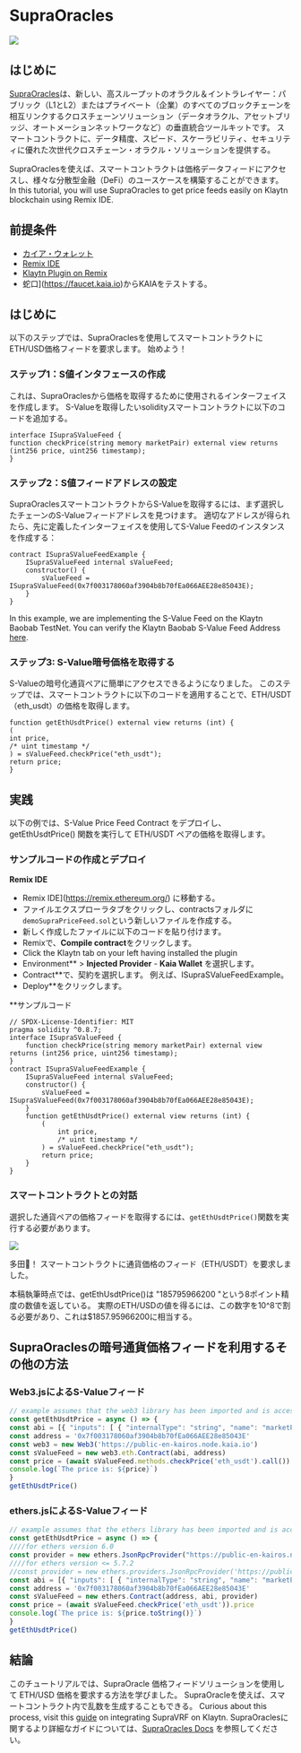 # SupraOracles

![](/img/banners/kaia-supra.png)

## はじめに

[SupraOracles](https://supraoracles.com/)は、新しい、高スループットのオラクル＆イントラレイヤー：パブリック（L1とL2）またはプライベート（企業）のすべてのブロックチェーンを相互リンクするクロスチェーンソリューション（データオラクル、アセットブリッジ、オートメーションネットワークなど）の垂直統合ツールキットです。 スマートコントラクトに、データ精度、スピード、スケーラビリティ、セキュリティに優れた次世代クロスチェーン・オラクル・ソリューションを提供する。

SupraOraclesを使えば、スマートコントラクトは価格データフィードにアクセスし、様々な分散型金融（DeFi）のユースケースを構築することができます。 In this tutorial, you will use SupraOracles  to get price feeds easily on Klaytn blockchain using Remix IDE.

## 前提条件

- [カイア・ウォレット](https://chromewebstore.google.com/detail/kaia-wallet/jblndlipeogpafnldhgmapagcccfchpi)
- [Remix IDE](https://remix.ethereum.org/)
- [Klaytn Plugin on Remix](https://klaytn.foundation/using-klaytn-plugin-on-remix/)
- 蛇口](https://faucet.kaia.io)からKAIAをテストする。

## はじめに

以下のステップでは、SupraOraclesを使用してスマートコントラクトにETH/USD価格フィードを要求します。 始めよう！

### ステップ1：S値インタフェースの作成

これは、SupraOraclesから価格を取得するために使用されるインターフェイスを作成します。 S-Valueを取得したいsolidityスマートコントラクトに以下のコードを追加する。

```solidity
interface ISupraSValueFeed {
function checkPrice(string memory marketPair) external view returns (int256 price, uint256 timestamp);
}
```

### ステップ2：S値フィードアドレスの設定

SupraOraclesスマートコントラクトからS-Valueを取得するには、まず選択したチェーンのS-Valueフィードアドレスを見つけます。 適切なアドレスが得られたら、先に定義したインターフェイスを使用してS-Value Feedのインスタンスを作成する：

```solidity
contract ISupraSValueFeedExample {
    ISupraSValueFeed internal sValueFeed;
    constructor() {
        sValueFeed = ISupraSValueFeed(0x7f003178060af3904b8b70fEa066AEE28e85043E);
    }
}
```

In this example, we are implementing the S-Value Feed on the Klaytn Baobab TestNet. You can verify the Klaytn Baobab S-Value Feed Address [here](https://supraoracles.com/docs/get-started/networks/).

### ステップ3: S-Value暗号価格を取得する

S-Valueの暗号化通貨ペアに簡単にアクセスできるようになりました。 このステップでは、スマートコントラクトに以下のコードを適用することで、ETH/USDT（eth_usdt）の価格を取得します。

```solidity
function getEthUsdtPrice() external view returns (int) {
(
int price,
/* uint timestamp */
) = sValueFeed.checkPrice("eth_usdt");
return price;
}
```

## 実践

以下の例では、S-Value Price Feed Contract をデプロイし、getEthUsdtPrice() 関数を実行して ETH/USDT ペアの価格を取得します。

### サンプルコードの作成とデプロイ

**Remix IDE**

- Remix IDE](https://remix.ethereum.org/) に移動する。
- ファイルエクスプローラタブをクリックし、contractsフォルダに`demoSupraPriceFeed.sol`という新しいファイルを作成する。
- 新しく作成したファイルに以下のコードを貼り付けます。
- Remixで、**Compile contract**をクリックします。
- Click the Klaytn tab on your left having installed the plugin
- Environment\*\* > **Injected Provider** - **Kaia Wallet** を選択します。
- Contract\*\*で、契約を選択します。 例えば、ISupraSValueFeedExample。
- Deploy\*\*をクリックします。

\*\*サンプルコード

```solidity
// SPDX-License-Identifier: MIT
pragma solidity ^0.8.7;
interface ISupraSValueFeed {
    function checkPrice(string memory marketPair) external view returns (int256 price, uint256 timestamp);
}
contract ISupraSValueFeedExample {
    ISupraSValueFeed internal sValueFeed;
    constructor() {
        sValueFeed = ISupraSValueFeed(0x7f003178060af3904b8b70fEa066AEE28e85043E);
    }
    function getEthUsdtPrice() external view returns (int) {
        (
            int price,
            /* uint timestamp */
        ) = sValueFeed.checkPrice("eth_usdt");
        return price;
    }
}
```

### スマートコントラクトとの対話

選択した通貨ペアの価格フィードを取得するには、`getEthUsdtPrice()`関数を実行する必要があります。

![](/img/build/tools/sPriceFeed.png)

多田🎉！ スマートコントラクトに通貨価格のフィード（ETH/USDT）を要求しました。

本稿執筆時点では、getEthUsdtPrice()は "185795966200 "という8ポイント精度の数値を返している。 実際のETH/USDの値を得るには、この数字を10^8で割る必要があり、これは$1857.95966200に相当する。

## SupraOraclesの暗号通貨価格フィードを利用するその他の方法

### Web3.jsによるS-Valueフィード

```javascript
// example assumes that the web3 library has been imported and is accessible within your scope
const getEthUsdtPrice = async () => {
const abi = [{ "inputs": [ { "internalType": "string", "name": "marketPair", "type": "string" } ], "name": "checkPrice", "outputs": [ { "internalType": "int256", "name": "price", "type": "int256" }, { "internalType": "uint256", "name": "timestamp", "type": "uint256" } ], "stateMutability": "view", "type": "function" } ]
const address = '0x7f003178060af3904b8b70fEa066AEE28e85043E'
const web3 = new Web3('https://public-en-kairos.node.kaia.io')
const sValueFeed = new web3.eth.Contract(abi, address)
const price = (await sValueFeed.methods.checkPrice('eth_usdt').call()).price
console.log(`The price is: ${price}`)
}
getEthUsdtPrice()
```

### ethers.jsによるS-Valueフィード

```javascript
// example assumes that the ethers library has been imported and is accessible within your scope
const getEthUsdtPrice = async () => {
////for ethers version 6.0
const provider = new ethers.JsonRpcProvider("https://public-en-kairos.node.kaia.io")
////for ethers version <= 5.7.2
//const provider = new ethers.providers.JsonRpcProvider('https://public-en-kairos.node.kaia.io')
const abi = [{ "inputs": [ { "internalType": "string", "name": "marketPair", "type": "string" } ], "name": "checkPrice", "outputs": [ { "internalType": "int256", "name": "price", "type": "int256" }, { "internalType": "uint256", "name": "timestamp", "type": "uint256" } ], "stateMutability": "view", "type": "function" } ]
const address = '0x7f003178060af3904b8b70fEa066AEE28e85043E'
const sValueFeed = new ethers.Contract(address, abi, provider)
const price = (await sValueFeed.checkPrice('eth_usdt')).price
console.log(`The price is: ${price.toString()}`)
}
getEthUsdtPrice()
```

## 結論

このチュートリアルでは、SupraOracle 価格フィードソリューションを使用して ETH/USD 価格を要求する方法を学びました。 SupraOracleを使えば、スマートコントラクト内で乱数を生成することもできる。 Curious about this process, visit this [guide](https://metaverse-knowledge-kit.klaytn.foundation/docs/decentralized-oracle/oracle-providers/supraOracles-tutorial) on integrating SupraVRF on Klaytn. SupraOraclesに関するより詳細なガイドについては、[SupraOracles Docs](https://supraoracles.com/docs/development-guides) を参照してください。
